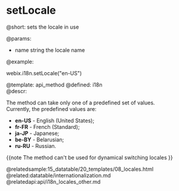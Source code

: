 setLocale
=============


@short: sets the locale in use
	

@params:
- name     string      the locale name


@example:

webix.i18n.setLocale("en-US")


@template:	api_method
@defined:	i18n	
@descr:

The method can take only one of a predefined set of values.<br>
Currently, the predefined values are:

- **en-US** - English (United States);
- **fr-FR** - French (Standard);
- **ja-JP** - Japanese;
- **be-BY** - Belarusian;
- **ru-RU** - Russian.

{{note
The method can't be used for dynamical switching locales
}}

@relatedsample:15_datatable/20_templates/08_locales.html
@related:datatable/internationalization.md
@relatedapi:api/i18n_locales_other.md